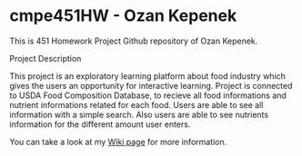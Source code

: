 # cmpe451HW - Ozan Kepenek

This is 451 Homework Project Github repository of Ozan Kepenek. 

Project Description

This project is an exploratory learning platform about food industry which gives the users an opportunity for interactive learning. Project is connected to USDA Food Composition Database, to recieve all food informations and nutrient informations related for each food. Users are able to see all information with a simple search. Also users are able to see nutrients information for the different amount user enters.

You can take a look at my [Wiki page](https://github.com/ozankep/cmpe451HW/wiki) for more information.
